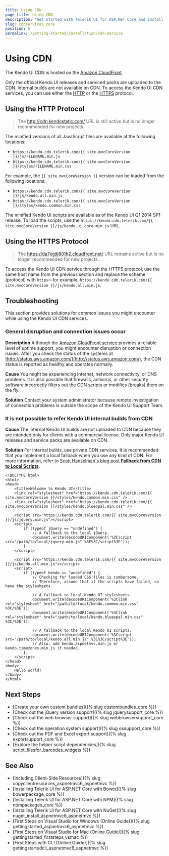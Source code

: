 ```yaml
---
title: Using CDN
page_title: Using CDN
description: "Get started with Telerik UI for ASP.NET Core and install the helpers by using the Telerik UI CDN services."
slug: cdnservices_core
position: 5
permalink: /getting-started/installation/cdn-service
---
```


# Using CDN

The Kendo UI CDN is hosted on the [Amazon CloudFront](https://aws.amazon.com/cloudfront/).

Only the official Kendo UI releases and serviced packs are uploaded to the CDN. Internal builds are not available on CDN. To access the Kendo UI CDN services, you can use either the [HTTP](#using-the-http-protocol) or the [HTTPS](#using-the-https-protocol) protocol.

## Using the HTTP Protocol

> The http://cdn.kendostatic.com/ URL is still active but is no longer recommended for new projects.

The minified versions of all JavaScript files are available at the following locations:
* `https://kendo.cdn.telerik.com/{{ site.mvcCoreVersion }}/js/FILENAME.min.js`
* `https://kendo.cdn.telerik.com/{{ site.mvcCoreVersion }}/styles/FILENAME.min.css`

For example, the `{{ site.mvcCoreVersion }}` version can be loaded from the following locations:  
* `https://kendo.cdn.telerik.com/{{ site.mvcCoreVersion }}/js/kendo.all.min.js`
* `https://kendo.cdn.telerik.com/{{ site.mvcCoreVersion }}/styles/kendo.common.min.css`

The minified Kendo UI scripts are available as of the Kendo UI Q1 2014 SP1 release. To load the scripts, use the `https://kendo.cdn.telerik.com/{{ site.mvcCoreVersion }}/js/kendo.ui.core.min.js` URL.

## Using the HTTPS Protocol

> The https://da7xgjtj801h2.cloudfront.net/ URL remains active but is no longer recommended for new projects.

To access the Kendo UI CDN service through the HTTPS protocol, use the same host name from the previous section and replace the scheme (protocol) with `https`&mdash;for example, `https://kendo.cdn.telerik.com/{{ site.mvcCoreVersion }}/js/kendo.all.min.js`.

## Troubleshooting

This section provides solutions for common issues you might encounter while using the Kendo UI CDN services.

### General disruption and connection issues occur

**Description** Although the [Amazon CloudFront service](https://aws.amazon.com/cloudfront/) provides a reliable level of uptime support, you might encounter disruption or connection issues. After you check the status of the systems at [http://status.aws.amazon.com/](http://status.aws.amazon.com/), the CDN status is reported as healthy and operates normally.

**Cause** You might be experiencing Internet, network connectivity, or DNS problems. It is also possible that firewalls, antivirus, or other security software incorrectly filters out the CDN scripts or modifies (breaks) them on the fly.

**Solution** Contact your system administrator because remote investigation of connection problems is outside the scope of the Kendo UI Support Team.

### It is not possible to refer Kendo UI internal builds from CDN

**Cause** The internal Kendo UI builds are not uploaded to CDN because they are intended only for clients with a commercial license. Only major Kendo UI releases and service packs are available on CDN.

**Solution** For internal builds, use private CDN services. It is recommended that you implement a local fallback when you use any kind of CDN. For more information, refer to [Scott Hanselman's blog post **Fallback from CDN to Local Scripts**](http://www.hanselman.com/blog/CDNsFailButYourScriptsDontHaveToFallbackFromCDNToLocalJQuery.aspx).

    <!DOCTYPE html>
    <html>
    <head>
        <title>Welcome to Kendo UI</title>
        <link rel="stylesheet" href="https://kendo.cdn.telerik.com/{{ site.mvcCoreVersion }}/styles/kendo.common.min.css" />
        <link rel="stylesheet" href="https://kendo.cdn.telerik.com/{{ site.mvcCoreVersion }}/styles/kendo.blueopal.min.css" />

        <script src="https://kendo.cdn.telerik.com/{{ site.mvcCoreVersion }}/js/jquery.min.js"></script>
        <script>
            if (typeof jQuery == "undefined") {
                // A fallback to the local jQuery.
                document.write(decodeURIComponent('%3Cscript src="/path/to/local/jquery.min.js" %3E%3C/script%3E'));
            }
        </script>

        <script src="https://kendo.cdn.telerik.com/{{ site.mvcCoreVersion }}/js/kendo.all.min.js"></script>
        <script>
            if (typeof kendo == "undefined") {
                // Checking for loaded CSS files is cumbersome.
                // Therefore, assume that if the scripts have failed, so have the stylesheets.

                // A fallback to local Kendo UI stylesheets.
                document.write(decodeURIComponent('%3Clink rel="stylesheet" href="/path/to/local/kendo.common.min.css" %3C/%3E'));
                document.write(decodeURIComponent('%3Clink rel="stylesheet" href="/path/to/local/kendo.blueopal.min.css" %3C/%3E'));

                // A fallback to the local Kendo UI scripts.
                document.write(decodeURIComponent('%3Cscript src="/path/to/local/kendo.all.min.js" %3E%3C/script%3E'));
                // Also, add kendo.aspnetmvc.min.js or kendo.timezones.min.js if needed.
            }
        </script>
    </head>
    <body>
        Hello world!
    </body>
    </html>

## Next Steps

* [Create your own custom bundles]({% slug custombundles_core %})
* [Check out the jQuery version support]({% slug jquerysupport_core %})
* [Check out the web browser support]({% slug webbrowsersupport_core %})
* [Check out the operation system support]({% slug ossupport_core %})
* [Check out the PDF and Excel export support]({% slug exportsupport_core %})
* [Explore the helper script dependencies]({% slug script_filesfor_barcodes_widgets %})

## See Also

* [Including Client-Side Resources]({% slug copyclientresources_aspnetmvc6_aspnetmvc %})
* [Installing Telerik UI for ASP.NET Core with Bower]({% slug bowerpackage_core %})
* [Installing Telerik UI for ASP.NET Core with NPM]({% slug npmpackages_core %})
* [Installing Telerik UI for ASP.NET Core with NuGet]({% slug nuget_install_aspnetmvc6_aspnetmvc %})
* [First Steps on Visual Studio for Windows (Online Guide)]({% slug gettingstarted_aspnetmvc6_aspnetmvc %})
* [First Steps on Visual Studio for Mac (Online Guide)]({% slug gettingstarted_firststeps_vsmac %})
* [First Steps with CLI (Online Guide)]({% slug gettingstartedcli_aspnetmvc6_aspnetmvc %})
